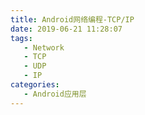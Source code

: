 ```yaml
---
title: Android网络编程-TCP/IP
date: 2019-06-21 11:28:07
tags: 
   - Network
   - TCP
   - UDP
   - IP
categories:
   - Android应用层
---
```

